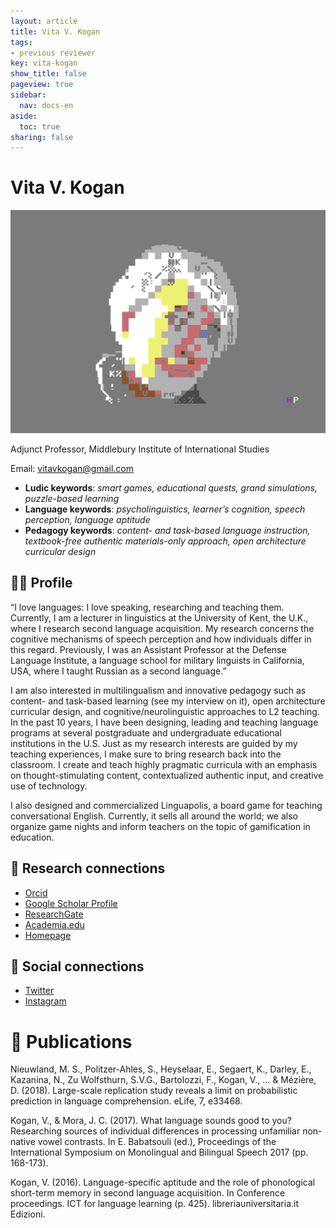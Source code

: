 ```yaml
---
layout: article
title: Vita V. Kogan
tags:
- previous reviewer
key: vita-kogan
show_title: false
pageview: true
sidebar:
  nav: docs-en
aside:
  toc: true
sharing: false
---
```


# Vita V. Kogan

<div class="card">
  <div class="card__image">
    <img class="image" src="/assets/images/vita.png"/>
    <div class="overlay overlay--bottom">
      <p>Adjunct Professor, Middlebury Institute of International Studies</p>
    </div>
  </div>
</div>

Email: [vitavkogan@gmail.com](mailto:vitavkogan@gmail.com)

- **Ludic keywords**: *smart games, educational quests, grand simulations, puzzle-based learning*
- **Language keywords**: *psycholinguistics, learner’s cognition, speech perception, language aptitude*
- **Pedagogy keywords**: *content- and task-based language instruction, textbook-free authentic materials-only approach, open architecture curricular design*

<!--more-->

## 👨‍🏫 Profile

“I love languages: I love speaking, researching and teaching them. Currently, I am a lecturer in linguistics at the University of Kent, the U.K., where I research second language acquisition. My research concerns the cognitive mechanisms of speech perception and how individuals differ in this regard. Previously, I was an Assistant Professor at the Defense Language Institute, a language school for military linguists in California, USA, where I taught Russian as a second language.”

I am also interested in multilingualism and innovative pedagogy such as content- and task-based learning (see my interview on it), open architecture curricular design, and cognitive/neurolinguistic approaches to L2 teaching. In the past 10 years, I have been designing, leading and teaching language programs at several postgraduate and undergraduate educational institutions in the U.S. Just as my research interests are guided by my teaching experiences, I make sure to bring research back into the classroom. I create and teach highly pragmatic curricula with an emphasis on thought-stimulating content, contextualized authentic input, and creative use of technology.

I also designed and commercialized Linguapolis, a board game for teaching conversational English. Currently, it sells all around the world; we also organize game nights and inform teachers on the topic of gamification in education.

## 🧪 Research connections

- [Orcid](https://orcid.org/0000-0002-8354-020X)
- [Google Scholar Profile](https://scholar.google.com/citations?user=SLOADhQAAAAJ&hl=en)
- [ResearchGate](https://www.researchgate.net/profile/Vita_Kogan)
- [Academia.edu](https://barcelona.academia.edu/VitaKogan)
- [Homepage](https://vitakogan.weebly.com/) 

## 💬 Social connections

- [Twitter](https://twitter.com/LinguaPolisGame)
- [Instagram](https://www.instagram.com/linguapolisgame/)

# 📰 Publications

Nieuwland, M. S., Politzer-Ahles, S., Heyselaar, E., Segaert, K., Darley, E., Kazanina, N., Zu Wolfsthurn, S.V.G., Bartolozzi, F., Kogan, V., … & Mézière, D. (2018). Large-scale replication study reveals a limit on probabilistic prediction in language comprehension. eLife, 7, e33468. 

​Kogan, V., & Mora, J. C. (2017). What language sounds good to you? Researching sources of individual differences in processing unfamiliar non-native vowel contrasts. In E. Babatsouli (ed.), Proceedings of the International Symposium on Monolingual and Bilingual Speech 2017 (pp. 168-173). 

​Kogan, V. (2016). Language-specific aptitude and the role of phonological short-term memory in second language acquisition. In Conference proceedings. ICT for language learning (p. 425). libreriauniversitaria.it Edizioni.